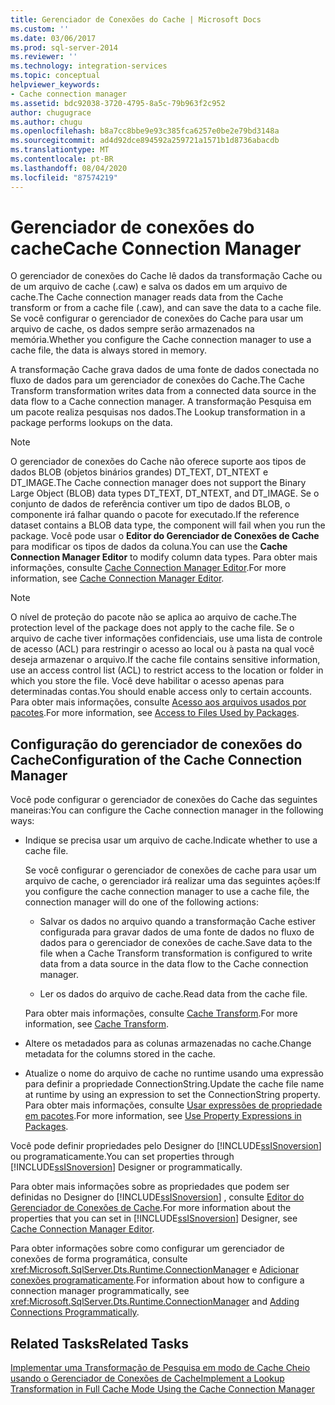 ```yaml
---
title: Gerenciador de Conexões do Cache | Microsoft Docs
ms.custom: ''
ms.date: 03/06/2017
ms.prod: sql-server-2014
ms.reviewer: ''
ms.technology: integration-services
ms.topic: conceptual
helpviewer_keywords:
- Cache connection manager
ms.assetid: bdc92038-3720-4795-8a5c-79b963f2c952
author: chugugrace
ms.author: chugu
ms.openlocfilehash: b8a7cc8bbe9e93c385fca6257e0be2e79bd3148a
ms.sourcegitcommit: ad4d92dce894592a259721a1571b1d8736abacdb
ms.translationtype: MT
ms.contentlocale: pt-BR
ms.lasthandoff: 08/04/2020
ms.locfileid: "87574219"
---
```

# <a name="cache-connection-manager"></a><span data-ttu-id="b4764-102">Gerenciador de conexões do cache</span><span class="sxs-lookup"><span data-stu-id="b4764-102">Cache Connection Manager</span></span>
  <span data-ttu-id="b4764-103">O gerenciador de conexões do Cache lê dados da transformação Cache ou de um arquivo de cache (.caw) e salva os dados em um arquivo de cache.</span><span class="sxs-lookup"><span data-stu-id="b4764-103">The Cache connection manager reads data from the Cache transform or from a cache file (.caw), and can save the data to a cache file.</span></span> <span data-ttu-id="b4764-104">Se você configurar o gerenciador de conexões do Cache para usar um arquivo de cache, os dados sempre serão armazenados na memória.</span><span class="sxs-lookup"><span data-stu-id="b4764-104">Whether you configure the Cache connection manager to use a cache file, the data is always stored in memory.</span></span>  
  
 <span data-ttu-id="b4764-105">A transformação Cache grava dados de uma fonte de dados conectada no fluxo de dados para um gerenciador de conexões do Cache.</span><span class="sxs-lookup"><span data-stu-id="b4764-105">The Cache Transform transformation writes data from a connected data source in the data flow to a Cache connection manager.</span></span> <span data-ttu-id="b4764-106">A transformação Pesquisa em um pacote realiza pesquisas nos dados.</span><span class="sxs-lookup"><span data-stu-id="b4764-106">The Lookup transformation in a package performs lookups on the data.</span></span>  
  
> [!NOTE]  
>  <span data-ttu-id="b4764-107">O gerenciador de conexões do Cache não oferece suporte aos tipos de dados BLOB (objetos binários grandes) DT_TEXT, DT_NTEXT e DT_IMAGE.</span><span class="sxs-lookup"><span data-stu-id="b4764-107">The Cache connection manager does not support the Binary Large Object (BLOB) data types DT_TEXT, DT_NTEXT, and DT_IMAGE.</span></span> <span data-ttu-id="b4764-108">Se o conjunto de dados de referência contiver um tipo de dados BLOB, o componente irá falhar quando o pacote for executado.</span><span class="sxs-lookup"><span data-stu-id="b4764-108">If the reference dataset contains a BLOB data type, the component will fail when you run the package.</span></span> <span data-ttu-id="b4764-109">Você pode usar o **Editor do Gerenciador de Conexões de Cache** para modificar os tipos de dados da coluna.</span><span class="sxs-lookup"><span data-stu-id="b4764-109">You can use the **Cache Connection Manager Editor** to modify column data types.</span></span> <span data-ttu-id="b4764-110">Para obter mais informações, consulte [Cache Connection Manager Editor](../cache-connection-manager-editor.md).</span><span class="sxs-lookup"><span data-stu-id="b4764-110">For more information, see [Cache Connection Manager Editor](../cache-connection-manager-editor.md).</span></span>  
  
> [!NOTE]  
>  <span data-ttu-id="b4764-111">O nível de proteção do pacote não se aplica ao arquivo de cache.</span><span class="sxs-lookup"><span data-stu-id="b4764-111">The protection level of the package does not apply to the cache file.</span></span> <span data-ttu-id="b4764-112">Se o arquivo de cache tiver informações confidenciais, use uma lista de controle de acesso (ACL) para restringir o acesso ao local ou à pasta na qual você deseja armazenar o arquivo.</span><span class="sxs-lookup"><span data-stu-id="b4764-112">If the cache file contains sensitive information, use an access control list (ACL) to restrict access to the location or folder in which you store the file.</span></span> <span data-ttu-id="b4764-113">Você deve habilitar o acesso apenas para determinadas contas.</span><span class="sxs-lookup"><span data-stu-id="b4764-113">You should enable access only to certain accounts.</span></span> <span data-ttu-id="b4764-114">Para obter mais informações, consulte [Acesso aos arquivos usados por pacotes](../access-to-files-used-by-packages.md).</span><span class="sxs-lookup"><span data-stu-id="b4764-114">For more information, see [Access to Files Used by Packages](../access-to-files-used-by-packages.md).</span></span>  
  
## <a name="configuration-of-the-cache-connection-manager"></a><span data-ttu-id="b4764-115">Configuração do gerenciador de conexões do Cache</span><span class="sxs-lookup"><span data-stu-id="b4764-115">Configuration of the Cache Connection Manager</span></span>  
 <span data-ttu-id="b4764-116">Você pode configurar o gerenciador de conexões do Cache das seguintes maneiras:</span><span class="sxs-lookup"><span data-stu-id="b4764-116">You can configure the Cache connection manager in the following ways:</span></span>  
  
-   <span data-ttu-id="b4764-117">Indique se precisa usar um arquivo de cache.</span><span class="sxs-lookup"><span data-stu-id="b4764-117">Indicate whether to use a cache file.</span></span>  
  
     <span data-ttu-id="b4764-118">Se você configurar o gerenciador de conexões de cache para usar um arquivo de cache, o gerenciador irá realizar uma das seguintes ações:</span><span class="sxs-lookup"><span data-stu-id="b4764-118">If you configure the cache connection manager to use a cache file, the connection manager will do one of the following actions:</span></span>  
  
    -   <span data-ttu-id="b4764-119">Salvar os dados no arquivo quando a transformação Cache estiver configurada para gravar dados de uma fonte de dados no fluxo de dados para o gerenciador de conexões de cache.</span><span class="sxs-lookup"><span data-stu-id="b4764-119">Save data to the file when a Cache Transform transformation is configured to write data from a data source in the data flow to the Cache connection manager.</span></span>  
  
    -   <span data-ttu-id="b4764-120">Ler os dados do arquivo de cache.</span><span class="sxs-lookup"><span data-stu-id="b4764-120">Read data from the cache file.</span></span>  
  
     <span data-ttu-id="b4764-121">Para obter mais informações, consulte [Cache Transform](../data-flow/transformations/cache-transform.md).</span><span class="sxs-lookup"><span data-stu-id="b4764-121">For more information, see [Cache Transform](../data-flow/transformations/cache-transform.md).</span></span>  
  
-   <span data-ttu-id="b4764-122">Altere os metadados para as colunas armazenadas no cache.</span><span class="sxs-lookup"><span data-stu-id="b4764-122">Change metadata for the columns stored in the cache.</span></span>  
  
-   <span data-ttu-id="b4764-123">Atualize o nome do arquivo de cache no runtime usando uma expressão para definir a propriedade ConnectionString.</span><span class="sxs-lookup"><span data-stu-id="b4764-123">Update the cache file name at runtime by using an expression to set the ConnectionString property.</span></span> <span data-ttu-id="b4764-124">Para obter mais informações, consulte [Usar expressões de propriedade em pacotes](../expressions/use-property-expressions-in-packages.md).</span><span class="sxs-lookup"><span data-stu-id="b4764-124">For more information, see [Use Property Expressions in Packages](../expressions/use-property-expressions-in-packages.md).</span></span>  
  
 <span data-ttu-id="b4764-125">Você pode definir propriedades pelo Designer do [!INCLUDE[ssISnoversion](../../includes/ssisnoversion-md.md)] ou programaticamente.</span><span class="sxs-lookup"><span data-stu-id="b4764-125">You can set properties through [!INCLUDE[ssISnoversion](../../includes/ssisnoversion-md.md)] Designer or programmatically.</span></span>  
  
 <span data-ttu-id="b4764-126">Para obter mais informações sobre as propriedades que podem ser definidas no Designer do [!INCLUDE[ssISnoversion](../../includes/ssisnoversion-md.md)] , consulte [Editor do Gerenciador de Conexões de Cache](../cache-connection-manager-editor.md).</span><span class="sxs-lookup"><span data-stu-id="b4764-126">For more information about the properties that you can set in [!INCLUDE[ssISnoversion](../../includes/ssisnoversion-md.md)] Designer, see [Cache Connection Manager Editor](../cache-connection-manager-editor.md).</span></span>  
  
 <span data-ttu-id="b4764-127">Para obter informações sobre como configurar um gerenciador de conexões de forma programática, consulte <xref:Microsoft.SqlServer.Dts.Runtime.ConnectionManager> e [Adicionar conexões programaticamente](../building-packages-programmatically/adding-connections-programmatically.md).</span><span class="sxs-lookup"><span data-stu-id="b4764-127">For information about how to configure a connection manager programmatically, see <xref:Microsoft.SqlServer.Dts.Runtime.ConnectionManager> and [Adding Connections Programmatically](../building-packages-programmatically/adding-connections-programmatically.md).</span></span>  
  
## <a name="related-tasks"></a><span data-ttu-id="b4764-128">Related Tasks</span><span class="sxs-lookup"><span data-stu-id="b4764-128">Related Tasks</span></span>  
 [<span data-ttu-id="b4764-129">Implementar uma Transformação de Pesquisa em modo de Cache Cheio usando o Gerenciador de Conexões de Cache</span><span class="sxs-lookup"><span data-stu-id="b4764-129">Implement a Lookup Transformation in Full Cache Mode Using the Cache Connection Manager</span></span>](lookup-transformation-full-cache-mode-ole-db-connection-manager.md)  
  
  
